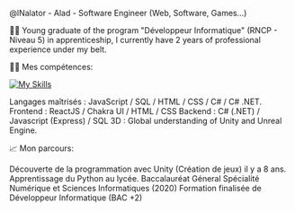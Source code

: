 @lNalator - Alad - Software Engineer (Web, Software, Games...)

👨‍🎓 Young graduate of the program "Développeur Informatique" (RNCP - Niveau 5) in apprenticeship, I currently have 2 years of professional experience under my belt.



👨‍💻 Mes compétences:

[![My Skills](https://skillicons.dev/icons?i=github,react,js,ts,html,css,sass,cs,dotnet,figma,unity,visualstudio,vscode)](https://skillicons.dev)

Langages maîtrisés : JavaScript / SQL / HTML / CSS / C# / C# .NET.
Frontend : ReactJS / Chakra UI / HTML / CSS
Backend : C# (.NET) / Javascript (Express) / SQL
3D : Global understanding of Unity and Unreal Engine.

📈 Mon parcours:

Découverte de la programmation avec Unity (Création de jeux) il y a 8 ans.
Apprentissage du Python au lycée.
Baccalauréat Géneral Spécialité Numérique et Sciences Informatiques (2020)
Formation finalisée de Développeur Informatique (BAC +2)
